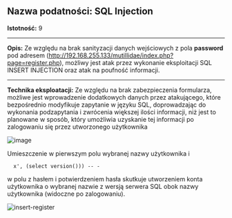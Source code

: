## Nazwa podatności: SQL Injection

**Istotność:** 9

---

**Opis:**
Ze względu na brak sanityzacji danych wejściowych z pola **password** pod adresem (http://192.168.255.133/mutillidae/index.php?page=register.php), możliwy jest atak przez wykonanie eksploitacji SQL INSERT INJECTION oraz atak na poufność informacji.


---

**Technika eksploatacji:**
Ze względu na brak zabezpieczenia formularza, możliwe jest wprowadzenie dodatkowych danych przez atakującego, które bezpośrednio modyfikuje zapytanie w języku SQL, doprowadzając do wykonania podzapytania i zwrócenia większej ilości informacji, niż jest to planowane w sposób, który umożliwia uzyskanie tej informacji po zalogowaniu się przez utworzonego użytkownika

![image](https://github.com/GrzechuG/PWR-CBE-BAW-mutillidae-2024/assets/56219452/573ce875-fdc1-40e5-ae9e-ff375f2a86a4)


Umieszczenie w pierwszym polu wybranej nazwy użytkownika i 
```
  x', (select version())) -- -
```
w polu z hasłem i potwierdzeniem hasła skutkuje utworzeniem konta użytkownika o wybranej nazwie z wersją serwera SQL obok nazwy użytkownika (widoczne po zalogowaniu).

![insert-register](https://github.com/GrzechuG/PWR-CBE-BAW-mutillidae-2024/assets/56219452/33892823-de06-44e2-8ff6-0513e7944a48)

